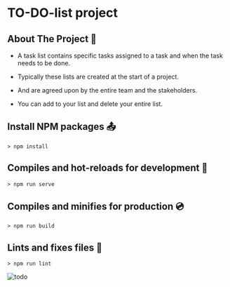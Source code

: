 # TO-DO-list project

## About The Project :file_folder:

- A task list contains specific tasks assigned to a task and when the task needs to be done.

- Typically these lists are created at the start of a project.
 
- And are agreed upon by the entire team and the stakeholders.

- You can add to your list and delete your entire list.


## Install NPM packages :outbox_tray:

```
> npm install 
```

## Compiles and hot-reloads for development :floppy_disk:

```
> npm run serve 
```

## Compiles and minifies for production :cd:

```
> npm run build 
```

## Lints and fixes files :wrench:

```
> npm run lint
```



![todo](https://user-images.githubusercontent.com/69055006/128369622-7a0fe511-f4e2-4369-a50e-c108bb1754c1.png)

